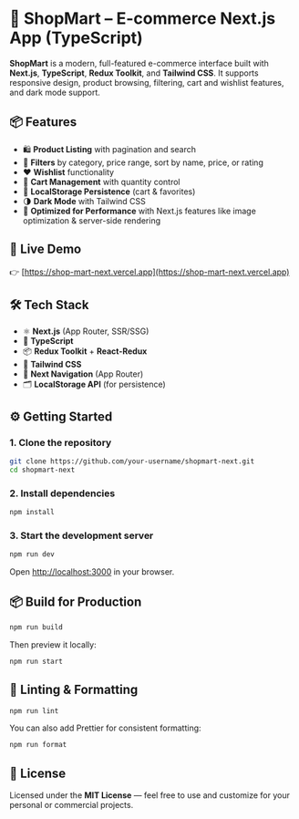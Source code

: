 # 🛒 ShopMart – E-commerce Next.js App (TypeScript)

**ShopMart** is a modern, full-featured e-commerce interface built with **Next.js**, **TypeScript**, **Redux Toolkit**, and **Tailwind CSS**. It supports responsive design, product browsing, filtering, cart and wishlist features, and dark mode support.

## 📦 Features

* 🛍 **Product Listing** with pagination and search
* 🎯 **Filters** by category, price range, sort by name, price, or rating
* ❤️ **Wishlist** functionality
* 🛒 **Cart Management** with quantity control
* 💾 **LocalStorage Persistence** (cart & favorites)
* 🌗 **Dark Mode** with Tailwind CSS
* 🚀 **Optimized for Performance** with Next.js features like image optimization & server-side rendering

## 🧪 Live Demo

👉 [https://shop-mart-next.vercel.app](https://shop-mart-next.vercel.app)

## 🛠️ Tech Stack

* ⚛️ **Next.js** (App Router, SSR/SSG)
* 🧠 **TypeScript**
* 📦 **Redux Toolkit** + **React-Redux**
* 🎯 **Tailwind CSS**
* 🧭 **Next Navigation** (App Router)
* 🗂 **LocalStorage API** (for persistence)

## ⚙️ Getting Started

### 1. Clone the repository

```bash
git clone https://github.com/your-username/shopmart-next.git
cd shopmart-next
```

### 2. Install dependencies

```bash
npm install
```

### 3. Start the development server

```bash
npm run dev
```

Open [http://localhost:3000](http://localhost:3000) in your browser.

## 📦 Build for Production

```bash
npm run build
```

Then preview it locally:

```bash
npm run start
```

## 🧹 Linting & Formatting

```bash
npm run lint
```

You can also add Prettier for consistent formatting:

```bash
npm run format
```

## 📄 License

Licensed under the **MIT License** — feel free to use and customize for your personal or commercial projects.
